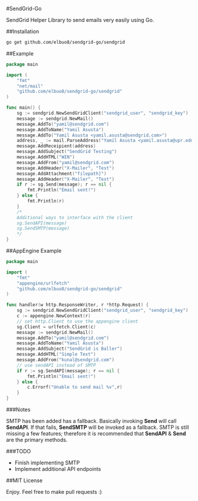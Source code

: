 #SendGrid-Go

SendGrid Helper Library to send emails very easily using Go.

##Installation

```bash
go get github.com/elbuo8/sendgrid-go/sendgrid
```

##Example

```Go
package main

import (
	"fmt"
	"net/mail"
	"github.com/elbuo8/sendgrid-go/sendgrid"
)

func main() {
	sg := sendgrid.NewSendGridClient("sendgrid_user", "sendgrid_key")
	message := sendgrid.NewMail()
	message.AddTo("yamil@sendgrid.com")
	message.AddToName("Yamil Asusta")
	message.AddTo("Yamil Asusta <yamil.asusta@sendgrid.com>")
	address, _ := mail.ParseAddress("Yamil Asusta <yamil.asusta@upr.edu>")
	message.AddReceipient(address)
	message.AddSubject("SendGrid Testing")
	message.AddHTML("WIN")
	message.AddFrom("yamil@sendgrid.com")
	message.AddHeader("X-Mailer", "Test")
	message.AddAttachment("filepath]")
    message.AddHeader("X-Mailer", "Test")
    if r := sg.Send(message); r == nil {
		fmt.Println("Email sent!")
	} else {
		fmt.Println(r)
	}
	/*
	Additional ways to interface with the client
	sg.SendAPI(message)
	sg.SendSMTP(message)
	*/
}

```

##AppEngine Example

```Go
package main

import (
	"fmt"
	"appengine/urlfetch"
	"github.com/elbuo8/sendgrid-go/sendgrid"
)

func handler(w http.ResponseWriter, r *http.Request) {
	sg := sendgrid.NewSendGridClient("sendgrid_user", "sendgrid_key")
	c := appengine.NewContext(r)
	// set http.Client to use the appengine client
	sg.Client = urlfetch.Client(c)
	message := sendgrid.NewMail()
	message.AddTo("yamil@sendgrid.com")
	message.AddToName("Yamil Asusta")
	message.AddSubject("SendGrid is Baller")
	message.AddHTML("Simple Text")
	message.AddFrom("kunal@sendgrid.com")
	// use sendAPI instead of SMTP
	if r := sg.SendAPI(message); r == nil {
		fmt.Println("Email sent!")
	} else {
		c.Errorf("Unable to send mail %v",r)
	}
}

```


###Notes

SMTP has been added has a fallback. Basically invoking **Send** will call **SendAPI**. If that fails, **SendSMTP** will be invoked as a fallback. SMTP is still missing a few features; therefore it is recommended that **SendAPI** & **Send** are the primary methods.


###TODO

* Finish implementing SMTP
* Implement additional API endpoints

##MIT License

Enjoy. Feel free to make pull requests :)
